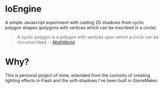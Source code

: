 ﻿loEngine
========

A simple Javascript experiment with casting 2D shadows from cyclic polygon shapes (polygons with vertices which can be inscribed in a circle).

> A cyclic polygon is a polygon with vertices upon which a circle can be circumscribed
> -- <cite>[MathWorld][1]</cite>


Why?
====

This is personal project of mine, extended from the curiosity of creating lighting effects in Flash and the soft-shadows I've been built in GameMaker.


 [1]:http://mathworld.wolfram.com/CyclicPolygon.html
